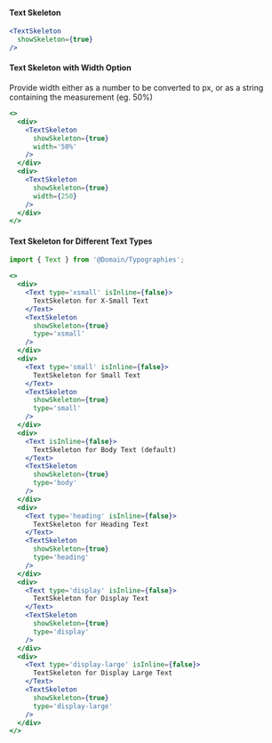 #### Text Skeleton

```jsx
<TextSkeleton
  showSkeleton={true}
/>
```

#### Text Skeleton with Width Option
Provide width either as a number to be converted to px, or as a string containing the measurement (eg. 50%)
```jsx
<>
  <div>
    <TextSkeleton
      showSkeleton={true}
      width='50%'
    />
  </div>
  <div>
    <TextSkeleton
      showSkeleton={true}
      width={250}
    />
  </div>
</>
```

#### Text Skeleton for Different Text Types

```jsx
import { Text } from '@Domain/Typographies';

<>
  <div>
    <Text type='xsmall' isInline={false}>
      TextSkeleton for X-Small Text
    </Text>
    <TextSkeleton
      showSkeleton={true}
      type='xsmall'
    />
  </div>
  <div>
    <Text type='small' isInline={false}>
      TextSkeleton for Small Text
    </Text>
    <TextSkeleton
      showSkeleton={true}
      type='small'
    />
  </div>
  <div>
    <Text isInline={false}>
      TextSkeleton for Body Text (default)
    </Text>
    <TextSkeleton
      showSkeleton={true}
      type='body'
    />
  </div>
  <div>
    <Text type='heading' isInline={false}>
      TextSkeleton for Heading Text
    </Text>
    <TextSkeleton
      showSkeleton={true}
      type='heading'
    />
  </div>
  <div>
    <Text type='display' isInline={false}>
      TextSkeleton for Display Text
    </Text>
    <TextSkeleton
      showSkeleton={true}
      type='display'
    />
  </div>
  <div>
    <Text type='display-large' isInline={false}>
      TextSkeleton for Display Large Text
    </Text>
    <TextSkeleton
      showSkeleton={true}
      type='display-large'
    />
  </div>
</>
```
